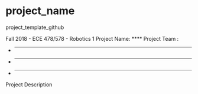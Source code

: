 # project_name
project_template_github

Fall 2018 - ECE 478/578 - Robotics 1
Project Name: ****
Project Team :
- ****
- ****
- ****

Project Description
